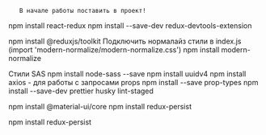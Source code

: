        В начале работы поставить в проект!

npm install react-redux npm install --save-dev redux-devtools-extension

npm install @reduxjs/toolkit Подключить нормалайз стили в index.js (import
'modern-normalize/modern-normalize.css') npm install modern-normalize

Стили SAS npm install node-sass --save npm install uuidv4 npm install axios -
для работы с запросами props npm install --save prop-types npm install
--save-dev prettier husky lint-staged

npm install @material-ui/core npm install redux-persist

npm install redux-persist
